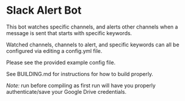 # Slack Alert Bot

This bot watches specific channels, and alerts other channels when a message is sent that starts with specific keywords.

Watched channels, channels to alert, and specific keywords can all be configured via editing a config.yml file.

Please see the provided example config file.

See BUILDING.md for instructions for how to build properly.

*Note:* run before compiling as first run will have you properly authenticate/save your Google Drive credentials.

